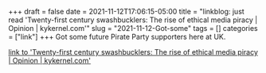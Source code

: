 +++draft = falsedate = 2021-11-12T17:06:15-05:00title = "linkblog: just read 'Twenty-first century swashbucklers: The rise of ethical media piracy | Opinion | kykernel.com'"slug = "2021-11-12-Got-some"tags = []categories = ["link"]+++Got some future Pirate Party supporters here at UK. [link to 'Twenty-first century swashbucklers: The rise of ethical media piracy | Opinion | kykernel.com'](http://www.kykernel.com/opinion/twenty-first-century-swashbucklers-the-rise-of-ethical-media-piracy/article_58ffa64c-4383-11ec-8533-cfc32454763c.html)